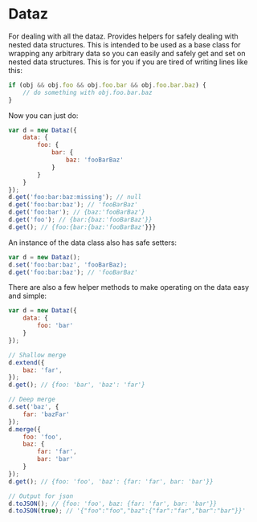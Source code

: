 # Dataz

For dealing with all the dataz.  Provides helpers for safely dealing with nested data structures.  This is intended to be used as a base class for wrapping any arbitrary data so you can easily and safely get and set on nested data structures.  This is for you if you are tired of writing lines like this:

```javascript
if (obj && obj.foo && obj.foo.bar && obj.foo.bar.baz) {
	// do something with obj.foo.bar.baz
}
```

Now you can just do:

```javascript
var d = new Dataz({
	data: {
		foo: {
			bar: {
				baz: 'fooBarBaz'
			}
		}
	}
});
d.get('foo:bar:baz:missing'); // null
d.get('foo:bar:baz'); // 'fooBarBaz'
d.get('foo:bar'); // {baz:'fooBarBaz'}
d.get('foo'); // {bar:{baz:'fooBarBaz'}}
d.get(); // {foo:{bar:{baz:'fooBarBaz'}}}
```

An instance of the data class also has safe setters:

```javascript
var d = new Dataz();
d.set('foo:bar:baz', 'fooBarBaz);
d.get('foo:bar:baz'); // 'fooBarBaz'
```

There are also a few helper methods to make operating on the data easy and simple:

```javascript
var d = new Dataz({
	data: {
		foo: 'bar'
	}
});

// Shallow merge
d.extend({
	baz: 'far',
});
d.get(); // {foo: 'bar', 'baz': 'far'}

// Deep merge
d.set('baz', {
	far: 'bazFar'
});
d.merge({
	foo: 'foo',
	baz: {
		far: 'far',
		bar: 'bar'
	}
});
d.get(); // {foo: 'foo', 'baz': {far: 'far', bar: 'bar'}}

// Output for json
d.toJSON(); // {foo: 'foo', baz: {far: 'far', bar: 'bar'}}
d.toJSON(true); // '{"foo":"foo","baz":{"far":"far","bar":"bar"}}'
```
